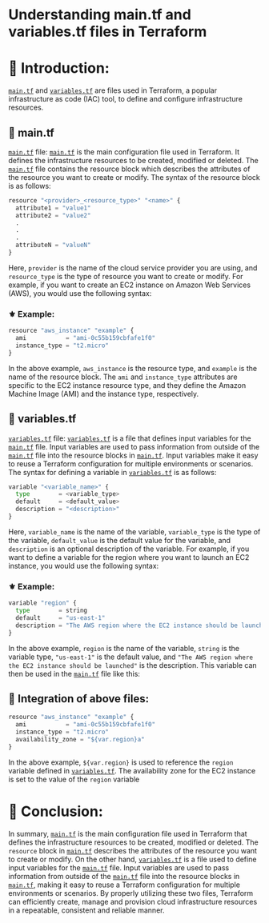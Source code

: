 # Understanding main.tf and variables.tf files in Terraform

# 📍 Introduction:

[`main.tf`](http://main.tf) and [`variables.tf`](http://variables.tf) are files used in Terraform, a popular infrastructure as code (IAC) tool, to define and configure infrastructure resources.

## 🔹 main.tf

[`main.tf`](http://main.tf) file: [`main.tf`](http://main.tf) is the main configuration file used in Terraform. It defines the infrastructure resources to be created, modified or deleted. The [`main.tf`](http://main.tf) file contains the resource block which describes the attributes of the resource you want to create or modify. The syntax of the resource block is as follows:

```python
resource "<provider>_<resource_type>" "<name>" {
  attribute1 = "value1"
  attribute2 = "value2"
  .
  .
  .
  attributeN = "valueN"
}
```

Here, `provider` is the name of the cloud service provider you are using, and `resource_type` is the type of resource you want to create or modify. For example, if you want to create an EC2 instance on Amazon Web Services (AWS), you would use the following syntax:

### ⚜ Example:

```python
resource "aws_instance" "example" {
  ami           = "ami-0c55b159cbfafe1f0"
  instance_type = "t2.micro"
}
```

In the above example, `aws_instance` is the resource type, and `example` is the name of the resource block. The `ami` and `instance_type` attributes are specific to the EC2 instance resource type, and they define the Amazon Machine Image (AMI) and the instance type, respectively.

## 🔹 variables.tf

[`variables.tf`](http://variables.tf) file: [`variables.tf`](http://variables.tf) is a file that defines input variables for the [`main.tf`](http://main.tf) file. Input variables are used to pass information from outside of the [`main.tf`](http://main.tf) file into the resource blocks in [`main.tf`](http://main.tf). Input variables make it easy to reuse a Terraform configuration for multiple environments or scenarios. The syntax for defining a variable in [`variables.tf`](http://variables.tf) is as follows:

```python
variable "<variable_name>" {
  type        = <variable_type>
  default     = <default_value>
  description = "<description>"
}
```

Here, `variable_name` is the name of the variable, `variable_type` is the type of the variable, `default_value` is the default value for the variable, and `description` is an optional description of the variable. For example, if you want to define a variable for the region where you want to launch an EC2 instance, you would use the following syntax:

### ⚜ Example:

```python
variable "region" {
  type        = string
  default     = "us-east-1"
  description = "The AWS region where the EC2 instance should be launched"
}
```

In the above example, `region` is the name of the variable, `string` is the variable type, `"us-east-1"` is the default value, and `"The AWS region where the EC2 instance should be launched"` is the description. This variable can then be used in the [`main.tf`](http://main.tf) file like this:

## 🔹 Integration of above files:

```python
resource "aws_instance" "example" {
  ami           = "ami-0c55b159cbfafe1f0"
  instance_type = "t2.micro"
  availability_zone = "${var.region}a"
}
```

In the above example, `${var.region}` is used to reference the `region` variable defined in [`variables.tf`](http://variables.tf). The availability zone for the EC2 instance is set to the value of the `region` variable

# 📍 Conclusion:

In summary, [`main.tf`](http://main.tf) is the main configuration file used in Terraform that defines the infrastructure resources to be created, modified or deleted. The `resource` block in [`main.tf`](http://main.tf) describes the attributes of the resource you want to create or modify. On the other hand, [`variables.tf`](http://variables.tf) is a file used to define input variables for the [`main.tf`](http://main.tf) file. Input variables are used to pass information from outside of the [`main.tf`](http://main.tf) file into the resource blocks in [`main.tf`](http://main.tf), making it easy to reuse a Terraform configuration for multiple environments or scenarios. By properly utilizing these two files, Terraform can efficiently create, manage and provision cloud infrastructure resources in a repeatable, consistent and reliable manner.